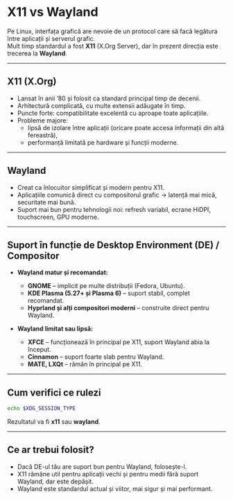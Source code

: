 # X11 vs Wayland

Pe Linux, interfața grafică are nevoie de un protocol care să facă legătura între aplicații și serverul grafic.  
Mult timp standardul a fost **X11** (X.Org Server), dar în prezent direcția este trecerea la **Wayland**.  

---

## X11 (X.Org)

- Lansat în anii ’80 și folosit ca standard principal timp de decenii.  
- Arhitectură complicată, cu multe extensii adăugate în timp.  
- Puncte forte: compatibilitate excelentă cu aproape toate aplicațiile.  
- Probleme majore:  
  - lipsă de izolare între aplicații (oricare poate accesa informații din altă fereastră),   
  - performanță limitată pe hardware și funcții moderne.  

---

## Wayland

- Creat ca înlocuitor simplificat și modern pentru X11.  
- Aplicațiile comunică direct cu compositorul grafic → latență mai mică, securitate mai bună.  
- Suport mai bun pentru tehnologii noi: refresh variabil, ecrane HiDPI, touchscreen, GPU moderne.  

---

## Suport în funcție de Desktop Environment (DE) / Compositor

- **Wayland matur și recomandat:**  
  - **GNOME** – implicit pe multe distribuții (Fedora, Ubuntu).  
  - **KDE Plasma (5.27+ și Plasma 6)** – suport stabil, complet recomandat.  
  - **Hyprland și alți compositori moderni** – construite direct pentru Wayland.  

- **Wayland limitat sau lipsă:**  
  - **XFCE** – funcționează în principal pe X11, suport Wayland abia la început.  
  - **Cinnamon** – suport foarte slab pentru Wayland.  
  - **MATE, LXQt** – rămân în principal pe X11.  

---

## Cum verifici ce rulezi

```bash
echo $XDG_SESSION_TYPE
```
Rezultatul va fi **x11** sau **wayland**.

---

## Ce ar trebui folosit?

- Dacă DE-ul tău are suport bun pentru Wayland, folosește-l.
- X11 rămâne util pentru aplicații vechi și pentru medii fără suport Wayland, dar este depășit.
- Wayland este standardul actual și viitor, mai sigur și mai performant.
